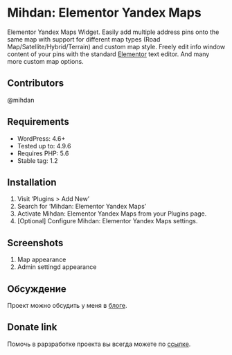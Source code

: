# Mihdan: Elementor Yandex Maps

Elementor Yandex Maps Widget. Easily add multiple address pins onto the same map with support for different map types (Road Map/Satellite/Hybrid/Terrain) and custom map style. Freely edit info window content of your pins with the standard [Elementor](https://www.kobzarev.com/r/elementor/) text editor. And many more custom map options.

## Contributors
@mihdan

## Requirements
- WordPress: 4.6+
- Tested up to: 4.9.6
- Requires PHP: 5.6
- Stable tag: 1.2

## Installation
1. Visit ‘Plugins > Add New’
2. Search for ‘Mihdan: Elementor Yandex Maps’
3. Activate Mihdan: Elementor Yandex Maps from your Plugins page.
4. [Optional] Configure Mihdan: Elementor Yandex Maps settings.

## Screenshots
1. Map appearance
2. Admin settingd appearance

## Обсуждение
Проект можно обсудить у меня в [блоге](https://www.kobzarev.com/projects/mihdan-elementor-yandex-maps/).

## Donate link
Помочь в рарзработке проекта вы всегда можете по [ссылке](https://www.kobzarev.com/donate/).
